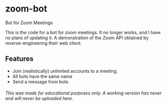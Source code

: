 # zoom-bot
Bot for Zoom Meetings

This is the code for a bot for zoom meetings. It no longer works, and I have no plans of updating it.
A demonstration of the Zoom API obtained by reverse-engineering their web client.

## Features
- Join (realistically) unlimited accounts to a meeting.
- All bots have the same name
- Send a message from bots

###### This was made for educational purposes only. A working version has never and will never be uploaded here.
